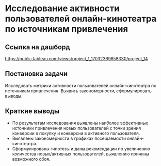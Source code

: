 # Исследование активности пользователей онлайн-кинотеатра по источникам привлечения

## Ссылка на дашборд

https://public.tableau.com/views/project_1_17032369858330/project_14

## Постановка задачи

Исследовать метрики активности пользователей онлайн-кинотеатра по источникам привлечения. Выявить закономерности, сформулировать выводы.

## Краткие выводы

- По результатам исследования выявлены наиболее эффективные источники привлечения новых пользователей с точки зрения конверсии в покупку и конверсии в активного пользователя.
- Выявлены закономерности в графиках посещаемости онлайн-кинотеатра.
- Сформулированы гипотезы и даны рекомендации по увеличению количества новых/активных пользователей, выявлению причины возможного сбоя.

